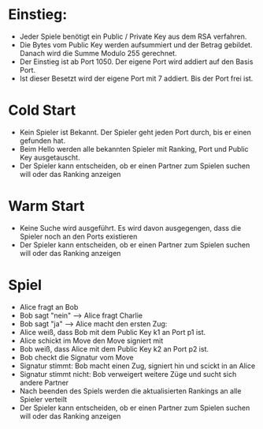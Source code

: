 # Einstieg:
- Jeder Spiele benötigt ein Public / Private Key aus dem RSA verfahren.
- Die Bytes vom Public Key werden aufsummiert und der Betrag gebildet. Danach wird die Summe Modulo 255 gerechnet.
- Der Einstieg ist ab Port 1050. Der eigene Port wird addiert auf den Basis Port. 
- Ist dieser Besetzt wird der eigene Port mit  7 addiert. Bis der Port frei ist.


# Cold Start
- Kein Spieler ist Bekannt. Der Spieler geht jeden Port durch, bis er einen gefunden hat.
- Beim Hello werden alle bekannten Spieler mit Ranking, Port und Public Key ausgetauscht.
- Der Spieler kann entscheiden, ob er einen Partner zum Spielen suchen will oder das Ranking anzeigen


# Warm Start
- Keine Suche wird ausgeführt. Es wird davon ausgegengen, dass die Spieler noch an den Ports existieren
- Der Spieler kann entscheiden, ob er einen Partner zum Spielen suchen will oder das Ranking anzeigen


# Spiel
- Alice fragt an Bob
- Bob sagt "nein" --> Alice fragt Charlie
- Bob sagt "ja" --> Alice macht den ersten Zug:
- Alice weiß, dass Bob mit dem Public Key k1 an Port p1 ist.
- Alice schickt im Move den Move signiert mit
- Bob weiß, dass Alice mit dem Public Key k2 an Port p2 ist.
- Bob checkt die Signatur vom Move
- Signatur stimmt: Bob macht einen Zug, signiert hin und scickt in an Alice
- Signatur stimmt nicht: Bob verweigert weitere Züge und sucht sich andere Partner
- Nach beenden des Spiels werden die aktualisierten Rankings an alle Spieler verteilt
- Der Spieler kann entscheiden, ob er einen Partner zum Spielen suchen will oder das Ranking anzeigen

